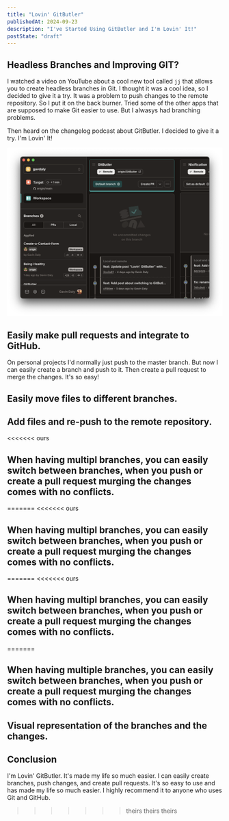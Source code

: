 ```yaml
---
title: "Lovin' GitButler"
publishedAt: 2024-09-23
description: "I've Started Using GitButler and I'm Lovin' It!"
postState: "draft"
---
```


## Headless Branches and Improving GIT?

I watched a video on YouTube about a cool new tool called `jj` that allows you to create headless branches in Git. I thought it was a cool idea, so I decided to give it a try. It was a problem to push changes to the remote repository. So I put it on the back burner. Tried some of the other apps that are supposed to make Git easier to use. But I alwasys had branching problems.

Then heard on the changelog podcast about GitButler. I decided to give it a try. I'm Lovin' It!

![image of gitbutler](./lovin-git-butler.png)

## Easily make pull requests and integrate to GitHub.

On personal projects I'd normally just push to the master branch. But now I can easily create a branch and push to it. Then create a pull request to merge the changes. It's so easy!

## Easily move files to different branches.

## Add files and re-push to the remote repository.

<<<<<<< ours
## When having multipl branches, you can easily switch between branches, when you push or create a pull request murging the changes comes with no conflicts.
=======
<<<<<<< ours
## When having multipl branches, you can easily switch between branches, when you push or create a pull request murging the changes comes with no conflicts.
=======
<<<<<<< ours
## When having multipl branches, you can easily switch between branches, when you push or create a pull request murging the changes comes with no conflicts.
=======
## When having multiple branches, you can easily switch between branches, when you push or create a pull request murging the changes comes with no conflicts.

## Visual representation of the branches and the changes.

## Conclusion

I'm Lovin' GitButler. It's made my life so much easier. I can easily create branches, push changes, and create pull requests. It's so easy to use and has made my life so much easier. I highly recommend it to anyone who uses Git and GitHub.
>>>>>>> theirs
>>>>>>> theirs
>>>>>>> theirs
